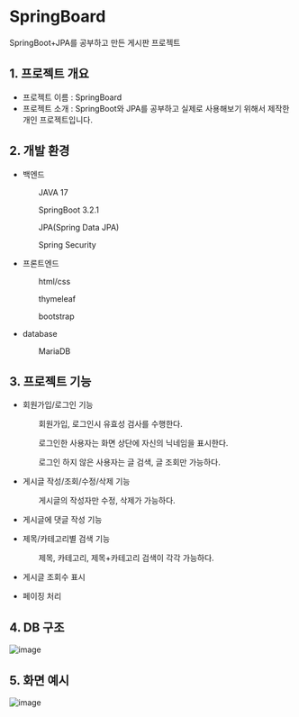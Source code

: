 # SpringBoard

SpringBoot+JPA를 공부하고 만든 게시판 프로젝트

  
## 1. 프로젝트 개요

* 프로젝트 이름 : SpringBoard
* 프로젝트 소개 : SpringBoot와 JPA를 공부하고 실제로 사용해보기 위해서 제작한 개인 프로젝트입니다.

  
## 2. 개발 환경

* 백엔드
  
    JAVA 17
  
    SpringBoot 3.2.1
  
    JPA(Spring Data JPA)
  
    Spring Security
  

* 프론트엔드
  
    html/css
  
    thymeleaf
  
    bootstrap
  

* database
  
    MariaDB

  
## 3. 프로젝트 기능

* 회원가입/로그인 기능
  
       회원가입, 로그인시 유효성 검사를 수행한다.
    
       로그인한 사용자는 화면 상단에 자신의 닉네임을 표시한다.
    
       로그인 하지 않은 사용자는 글 검색, 글 조회만 가능하다.
  
* 게시글 작성/조회/수정/삭제 기능
  
       게시글의 작성자만 수정, 삭제가 가능하다.
  
* 게시글에 댓글 작성 기능
  
* 제목/카테고리별 검색 기능
  
       제목, 카테고리, 제목+카테고리 검색이 각각 가능하다.
  
* 게시글 조회수 표시
  
* 페이징 처리



  
## 4. DB 구조
![image](https://github.com/ghksgml0555/SpringBoard/assets/100823964/9e73d5c7-4a80-494b-967a-752ce1969442)


  
## 5. 화면 예시
![image](https://github.com/ghksgml0555/SpringBoard/assets/100823964/d7e7fc48-92b9-4aa5-bc8f-bc776fc77232)






